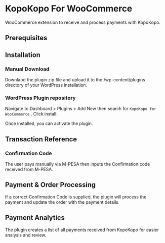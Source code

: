 # KopoKopo For WooCommerce

WooCommerce extension to receive and process payments with KopoKopo.

## Prerequisites

## Installation
### Manual Download
Downlaod the plugin zip file and upload it to the /wp-content/plugins directory of your WordPress installation.  

### WordPress Plugin repository
Navigate to Dashboard > Plugins > Add New then search for `KopoKopo for WooCommerce` . Click install.

Once installed, you can activate the plugin.

## Transaction Reference
### Confirmation Code
The user pays manually via M-PESA then inputs the Confirmation code received from M-PESA.

## Payment & Order Processing
If a correct Confirmation Code is supplied, the plugin will process the payment and update the order with the payment details.

## Payment Analytics
The plugin creates a list of all payments received from KopoKopo for easier analysis and review.